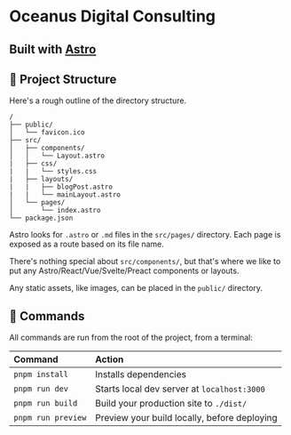 # Oceanus Digital Consulting
## Built with [Astro](https://astro.build/)

## 🚀 Project Structure

Here's a rough outline of the directory structure.

```
/
├── public/
│   └── favicon.ico
├── src/
│   ├── components/
│   │   └── Layout.astro
|   ├── css/
|   |   └── styles.css
|   ├── layouts/
|   |   ├── blogPost.astro
|   |   └── mainLayout.astro
│   └── pages/
│       └── index.astro
└── package.json
```

Astro looks for `.astro` or `.md` files in the `src/pages/` directory. Each page is exposed as a route based on its file name.

There's nothing special about `src/components/`, but that's where we like to put any Astro/React/Vue/Svelte/Preact components or layouts.

Any static assets, like images, can be placed in the `public/` directory.

## 🧞 Commands

All commands are run from the root of the project, from a terminal:

| Command           | Action                                       |
| :---------------- | :------------------------------------------- |
| `pnpm install`     | Installs dependencies                        |
| `pnpm run dev`     | Starts local dev server at `localhost:3000`  |
| `pnpm run build`   | Build your production site to `./dist/`      |
| `pnpm run preview` | Preview your build locally, before deploying |
